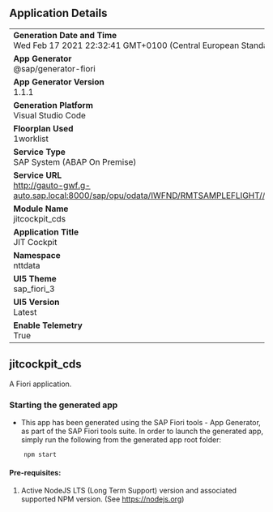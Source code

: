 ## Application Details
|               |
| ------------- |
|**Generation Date and Time**<br>Wed Feb 17 2021 22:32:41 GMT+0100 (Central European Standard Time)|
|**App Generator**<br>@sap/generator-fiori|
|**App Generator Version**<br>1.1.1|
|**Generation Platform**<br>Visual Studio Code|
|**Floorplan Used**<br>1worklist|
|**Service Type**<br>SAP System (ABAP On Premise)|
|**Service URL**<br>http://gauto-gwf.g-auto.sap.local:8000/sap/opu/odata/IWFND/RMTSAMPLEFLIGHT//sap/opu/odata/sap/ZC_JITCOCKPIT_CDS
|**Module Name**<br>jitcockpit_cds|
|**Application Title**<br>JIT Cockpit|
|**Namespace**<br>nttdata|
|**UI5 Theme**<br>sap_fiori_3|
|**UI5 Version**<br>Latest|
|**Enable Telemetry**<br>True|

## jitcockpit_cds

A Fiori application.

### Starting the generated app

-   This app has been generated using the SAP Fiori tools - App Generator, as part of the SAP Fiori tools suite.  In order to launch the generated app, simply run the following from the generated app root folder:

```
    npm start
```


#### Pre-requisites:

1. Active NodeJS LTS (Long Term Support) version and associated supported NPM version.  (See https://nodejs.org)


